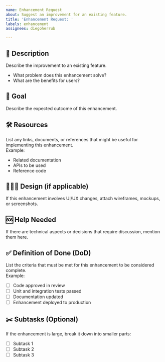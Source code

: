 ```yaml
---
name: Enhancement Request
about: Suggest an improvement for an existing feature.
title: 'Enhancement Request: '
labels: enhancement
assignees: diegoherrub

---
```


## 📝 Description  
Describe the improvement to an existing feature.  
- What problem does this enhancement solve?  
- What are the benefits for users?  

## 🎯 Goal  
Describe the expected outcome of this enhancement.  

## 🛠️ Resources  
List any links, documents, or references that might be useful for implementing this enhancement.  
Example:  
- Related documentation  
- APIs to be used  
- Reference code  

## 👩🏽‍🎨 Design (if applicable)  
If this enhancement involves UI/UX changes, attach wireframes, mockups, or screenshots.  

## 🆘 Help Needed  
If there are technical aspects or decisions that require discussion, mention them here.  

## ✅ Definition of Done (DoD)  
List the criteria that must be met for this enhancement to be considered complete.  
Example:  
- [ ] Code approved in review  
- [ ] Unit and integration tests passed  
- [ ] Documentation updated  
- [ ] Enhancement deployed to production  

## ✂️ Subtasks (Optional)  
If the enhancement is large, break it down into smaller parts:  
- [ ] Subtask 1  
- [ ] Subtask 2  
- [ ] Subtask 3
